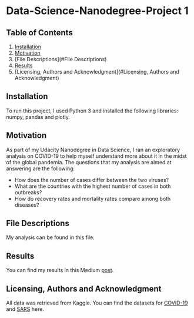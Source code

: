 # Data-Science-Nanodegree-Project 1

## Table of Contents
1. [Installation](#Installation)
2. [Motivation](#Motivation)
3. [File Descriptions](#File Descriptions)
4. [Results](#Results)
5. [Licensing, Authors and Acknowledgment](#Licensing, Authors and Acknowledgment)

## Installation
To run this project, I used Python 3 and installed the following libraries: numpy, pandas and plotly.

## Motivation
As part of my Udacity Nanodegree in Data Science, I ran an exploratory analysis on COVID-19 to help myself understand more about it in the midst of the global pandemia. The questions that my analysis are aimed at answering are the following:
- How does the number of cases differ between the two viruses?
- What are the countries with the highest number of cases in both outbreaks?
- How do recovery rates and mortality rates compare among both diseases?

## File Descriptions
My analysis can be found in this file. 

## Results
You can find my results in this Medium [post](https://medium.com/@ccalix.woc/a-small-comparative-analysis-between-covid-19-and-sars-de23a3574216).


## Licensing, Authors and Acknowledgment
All data was retrieved from Kaggle. You can find the datasets for [COVID-19](https://www.kaggle.com/sudalairajkumar/novel-corona-virus-2019-dataset) and [SARS](https://www.kaggle.com/imdevskp/sars-outbreak-2003-complete-dataset/kernels) here.

